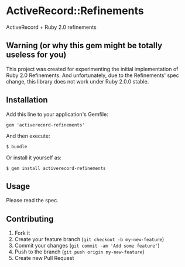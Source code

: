 # ActiveRecord::Refinements

ActiveRecord + Ruby 2.0 refinements

## Warning (or why this gem might be totally useless for you)

This project was created for experimenting the initial implementation of Ruby 2.0 Refinements.
And unfortunately, due to the Refinements' spec change, this library does not work under Ruby 2.0.0 stable.

## Installation

Add this line to your application's Gemfile:

    gem 'activerecord-refinements'

And then execute:

    $ bundle

Or install it yourself as:

    $ gem install activerecord-refinements

## Usage

Please read the spec.

## Contributing

1. Fork it
2. Create your feature branch (`git checkout -b my-new-feature`)
3. Commit your changes (`git commit -am 'Add some feature'`)
4. Push to the branch (`git push origin my-new-feature`)
5. Create new Pull Request
